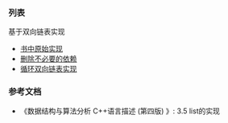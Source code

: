 ### 列表

基于双向链表实现

- [书中原始实现](origin)
- [删除不必要的依赖](recipe-01)
- [循环双向链表实现](recipe-02)

### 参考文档

- 《数据结构与算法分析 C++语言描述 (第四版) 》:  3.5 list的实现

